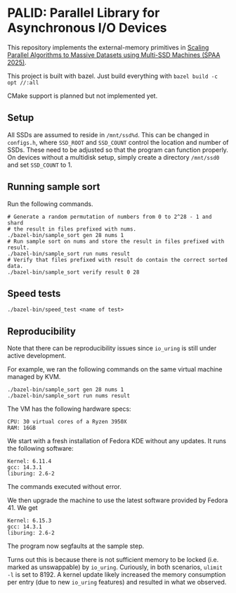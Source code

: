 # PALID: Parallel Library for Asynchronous I/O Devices

This repository implements the external-memory primitives in [Scaling Parallel Algorithms to Massive Datasets using Multi-SSD Machines (SPAA 2025)](https://dl.acm.org/doi/10.1145/3694906.3743308).

This project is built with bazel. Just build everything with `bazel build -c opt //:all`

CMake support is planned but not implemented yet.

## Setup 

All SSDs are assumed to reside in `/mnt/ssd%d`. This can be changed in `configs.h`, where `SSD_ROOT` and `SSD_COUNT` control the location and number of SSDs. These need to be adjusted so that the program can function properly. On devices without a multidisk setup, simply create a directory `/mnt/ssd0` and set `SSD_COUNT` to 1.

## Running sample sort
Run the following commands.

```shell
# Generate a random permutation of numbers from 0 to 2^28 - 1 and shard
# the result in files prefixed with nums.
./bazel-bin/sample_sort gen 28 nums 1
# Run sample sort on nums and store the result in files prefixed with result.
./bazel-bin/sample_sort run nums result
# Verify that files prefixed with result do contain the correct sorted data.
./bazel-bin/sample_sort verify result 0 28
```

## Speed tests
```shell
./bazel-bin/speed_test <name of test>
```

## Reproducibility

Note that there can be reproducibility issues since `io_uring` is still under active development.

For example, we ran the following commands on the same virtual machine managed by KVM.
```shell
./bazel-bin/sample_sort gen 28 nums 1
./bazel-bin/sample_sort run nums result
```

The VM has the following hardware specs:
```
CPU: 30 virtual cores of a Ryzen 3950X
RAM: 16GB
```

We start with a fresh installation of Fedora KDE without any updates. It runs the following software:
```
Kernel: 6.11.4
gcc: 14.3.1
liburing: 2.6-2
```

The commands executed without error.

We then upgrade the machine to use the latest software provided by Fedora 41. We get
```
Kernel: 6.15.3
gcc: 14.3.1
liburing: 2.6-2
```
The program now segfaults at the sample step.

Turns out this is because there is not sufficient memory to be locked (i.e. marked as unswappable) by `io_uring`. Curiously, in both scenarios, `ulimit -l` is set to 8192. A kernel update likely increased the memory consumption per entry (due to new `io_uring` features) and resulted in what we observed.
